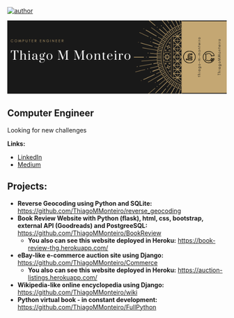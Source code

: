 [![author](https://img.shields.io/badge/Author-thiagommonteiro-blue)](https://www.linkedin.com/in/thiago-m-monteiro/) 

![banner pessoal](https://github.com/ThiagoMMonteiro/Portfolio/blob/master/Thiago%20M%20Monteiro%20banner%202.png)


## Computer Engineer
Looking for new challenges

**Links:**
* [LinkedIn](https://www.linkedin.com/in/thiago-m-monteiro/)
* [Medium](https://medium.com/@thiago.monteiro2608)

## Projects:

* **Reverse Geocoding using Python and SQLite:** https://github.com/ThiagoMMonteiro/reverse_geocoding
* **Book Review Website with Python (flask), html, css, bootstrap, external API (Goodreads) and PostgreeSQL:** https://github.com/ThiagoMMonteiro/BookReview
  * **You also can see this website deployed in Heroku:** https://book-review-thg.herokuapp.com/
* **eBay-like e-commerce auction site using Django:** https://github.com/ThiagoMMonteiro/Commerce
  * **You also can see this website deployed in Heroku:** https://auction-listings.herokuapp.com/
* **Wikipedia-like online encyclopedia using Django:** https://github.com/ThiagoMMonteiro/wiki
* **Python virtual book - in constant development:** https://github.com/ThiagoMMonteiro/FullPython

